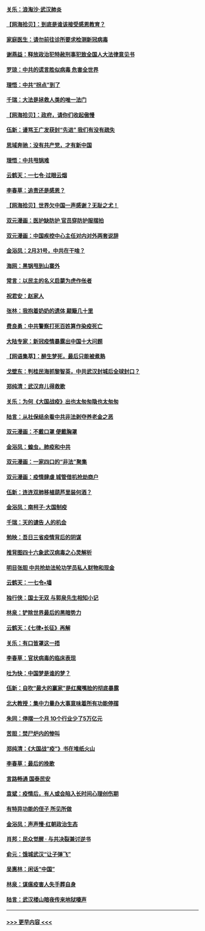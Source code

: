 #### [关乐：浪淘沙·武汉肺炎](../pages/nsc993/n11931792.md?t=03120631) 
#### [【网海拾贝】：到底是谁该接受感恩教育？](../pages/nsc993/n11931552.md?t=03120631) 
#### [家庭医生：请勿前往诊所要求检测新冠病毒](../pages/nsc993/n11929190.md?t=03120631) 
#### [谢燕益：释放政治犯特赦刑事犯致全国人大法律意见书](../pages/nsc993/n11928978.md?t=03120631) 
#### [罗琼：中共的谎言胜似病毒 危害全世界](../pages/nsc993/n11922636.md?t=03120631) 
#### [理悟：中共“拐点”到了](../pages/nsc993/n11928496.md?t=03120631) 
#### [千瑞：大法是拯救人类的唯一法门](../pages/nsc993/n11927637.md?t=03120631) 
#### [【网海拾贝】：政府，请你们收起傲慢](../pages/nsc993/n11926932.md?t=03120631) 
#### [伍新：谩骂王广发获封“先进” 我们有没有疏失](../pages/nsc993/n11926101.md?t=03120631) 
#### [思域奔驰：没有共产党，才有新中国](../pages/nsc993/n11926058.md?t=03120631) 
#### [理悟：中共甩锅难](../pages/nsc993/n11925355.md?t=03120631) 
#### [云鹤天：一七令·过眼云烟](../pages/nsc993/n11925284.md?t=03120631) 
#### [李春草：追责还是感恩？](../pages/nsc993/n11925274.md?t=03120631) 
#### [【网海拾贝】世界欠中国一声感谢？无耻之尤！](../pages/nsc993/n11925239.md?t=03120631) 
#### [双元漫画：医护缺防护 官员穿防护服摆拍](../pages/nsc993/n11923899.md?t=03120631) 
#### [双元漫画：中国疾控中心主任对内对外两套说辞](../pages/nsc993/n11921994.md?t=03120631) 
#### [金浴凤：2月31号，中共在干啥？](../pages/nsc993/n11922706.md?t=03120631) 
#### [海网：黑锅甩到山寨外](../pages/nsc993/n11922688.md?t=03120631) 
#### [常言：以民主的名义启蒙为虎作伥者](../pages/nsc993/n11922217.md?t=03120631) 
#### [祝君安：赵家人](../pages/nsc993/n11922209.md?t=03120631) 
#### [张林：我抱着奶奶的遗体 颠簸几十里](../pages/nsc993/n11920945.md?t=03120631) 
#### [费良勇：中共警察打死百姓算作染疫死亡](../pages/nsc993/n11919264.md?t=03120631) 
#### [大陆专家：新冠疫情暴露出中国十大问题](../pages/nsc993/n11919187.md?t=03120631) 
#### [【网语集萃】：醉生梦死，最后只能被煮熟](../pages/nsc993/n11918994.md?t=03120631) 
#### [戈壁东：判桂民海抓黎智英，中共武汉封城后全球封口？](../pages/nsc993/n11917982.md?t=03120631) 
#### [郑纯清：武汉弃儿得救歌](../pages/nsc993/n11917881.md?t=03120631) 
#### [关乐：为何《大国战疫》出也太匆匆隐也太匆匆](../pages/nsc993/n11917792.md?t=03120631) 
#### [陆言：从社保结余看中共非法剥夺养老金之恶](../pages/nsc993/n11917084.md?t=03120631) 
#### [双元漫画：不戴口罩 便戴胸罩](../pages/nsc993/n11916447.md?t=03120631) 
#### [金浴凤：蝗虫，肺疫和中共](../pages/nsc993/n11916904.md?t=03120631) 
#### [双元漫画：一家四口的“非法”聚集](../pages/nsc993/n11916378.md?t=03120631) 
#### [双元漫画：疫情肆虐 城管借机抢劫商户](../pages/nsc993/n11916310.md?t=03120631) 
#### [伍新：连连双肺移植葫芦里装何酒？](../pages/nsc993/n11913667.md?t=03120631) 
#### [金浴凤：南柯子·大国制疫](../pages/nsc993/n11913657.md?t=03120631) 
#### [千瑞：天的谴告  人的机会](../pages/nsc993/n11913309.md?t=03120631) 
#### [勉映：吾日三省疫情背后的阴谋](../pages/nsc993/n11913079.md?t=03120631) 
#### [推背图四十六象武汉病毒之心灵解析](../pages/nsc993/n11911761.md?t=03120631) 
#### [明目张胆 中共抢劫法轮功学员私人财物和现金](../pages/nsc993/n11910262.md?t=03120631) 
#### [云鹤天：一七令▪墙](../pages/nsc993/n11910627.md?t=03120631) 
#### [独行侠：国士无双 与郭泉先生相知小记](../pages/nsc993/n11910613.md?t=03120631) 
#### [林泉：铲除世界最后的黑暗势力](../pages/nsc993/n11909320.md?t=03120631) 
#### [云鹤天：《七律▪长征》再解](../pages/nsc993/n11909327.md?t=03120631) 
#### [关乐：有口皆罩这一捂](../pages/nsc993/n11908393.md?t=03120631) 
#### [李春草：官状病毒的临床表现](../pages/nsc993/n11908339.md?t=03120631) 
#### [吐为快：中国梦是谁的梦？](../pages/nsc993/n11906564.md?t=03120631) 
#### [伍新：自吹“最大的赢家”是红魔嘴脸的彻底暴露](../pages/nsc993/n11906407.md?t=03120631) 
#### [北大教授：集中力量办大事意味着所有功能停摆](../pages/nsc993/n11904800.md?t=03120631) 
#### [朱同：停摆一个月 10个行业少了5万亿元](../pages/nsc993/n11904498.md?t=03120631) 
#### [苦胆：焚尸炉内的惨叫](../pages/nsc993/n11904479.md?t=03120631) 
#### [郑纯清：《大国战“疫”》书在堆纸火山](../pages/nsc993/n11904450.md?t=03120631) 
#### [李春草：最后的挽歌](../pages/nsc993/n11904441.md?t=03120631) 
#### [言路畅通 国泰民安](../pages/nsc993/n11904222.md?t=03120631) 
#### [袁斌：疫情后，有人或会陷入长时间心理创伤期](../pages/nsc993/n11901514.md?t=03120631) 
#### [有特异功能的侄子 所见所做](../pages/nsc993/n11901154.md?t=03120631) 
#### [金浴凤：声声慢‧红朝政治生态](../pages/nsc993/n11899553.md?t=03120631) 
#### [肖邦：民众觉醒 · 与共决裂兼讨逆书](../pages/nsc993/n11898435.md?t=03120631) 
#### [俞元：饿城武汉“让子弹飞”](../pages/nsc993/n11898344.md?t=03120631) 
#### [吴惠林：闲话“中国”](../pages/nsc993/n11898182.md?t=03120631) 
#### [林泉：谋瘟疫害人失手葬自身](../pages/nsc993/n11897892.md?t=03120631) 
#### [陆言：武汉楼山暗夜传来地狱嚎声](../pages/nsc993/n11897033.md?t=03120631) 

----
#### [ >>> 更早内容 <<< ](../indexes/nsc993-earlier.md)
